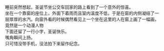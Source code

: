 睡前突然想起，圣诞节坐公交车回家的路上看到了一个意外的惊喜。  
坐在一个靠窗的座位上，外面下着雨而且室内温度不低，于是在窗的内侧凝结了一层厚厚的水汽。向窗外看的时候偶然看见上一个坐在这里的人在窗上画了一幅画，竟然是一个动漫人物  
下面还留了一行小字，圣诞快乐。  
嘴角瞬间上扬。  
只可惜没带手机，没法拍下来留作纪念。